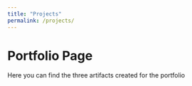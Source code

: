 ```yaml
---
title: "Projects"
permalink: /projects/
---
```


# Portfolio Page
Here you can find the three artifacts created for the portfolio
